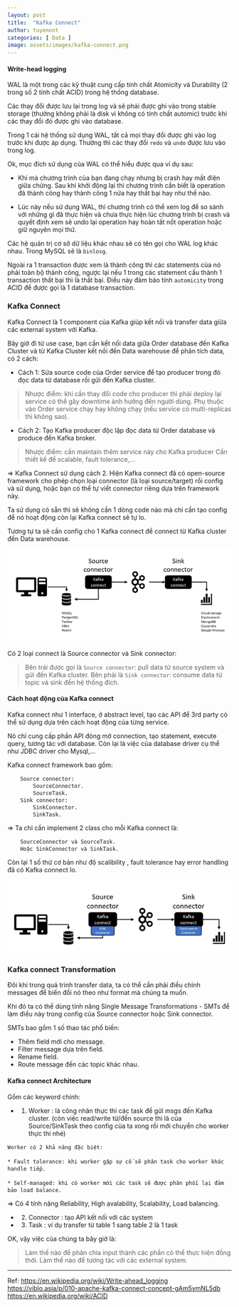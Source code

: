```yaml
---
layout: post
title:  "Kafka Connect"
author: tuyennnt
categories: [ Data ]
image: assets/images/kafka-connect.png
---
```


#### Write-head logging

WAL là một trong các kỹ thuật cung cấp tính chất Atomicity và Durability (2 trong số 2 tính chất ACID) trong hệ thống database. 

Các thay đổi được lưu lại trong log và sẽ phải được ghi vào trong stable storage (thường không phải là disk vì không có tính chất automic) trước khi các thay đổi đó được ghi vào database. 

Trong 1 cái hệ thống sử dụng WAL, tất cả mọi thay đổi được ghi vào log trước khi được áp dụng. Thường thì các thay đổi ``redo`` và ``undo`` được lưu vào trong log. 

Ok, mục đích sử dụng của WAL có thể hiểu được qua ví dụ sau:

* Khi mà chương trình của bạn đang chạy nhưng bị crash hay mất điện giữa chừng. Sau khi khởi động lại thì chương trình cần biết là operation đã thành công hay thành công 1 nửa hay thất bại hay như thế nào.

* Lúc này nếu sử dụng WAL, thì chương trình có thể xem log để so sánh với những gì đã thực hiện và chưa thực hiện lúc chương trình bị crash và quyết định xem sẽ undo lại operation hay hoàn tất nốt operation hoặc giữ nguyên mọi thứ.

Các hệ quản trị cơ sở dữ liệu khác nhau sẽ có tên gọi cho WAL log khác nhau. Trong MySQL sẽ là ``binlosg``.

Ngoài ra 1 transaction được xem là thành công thì các statements của nó phải toàn bộ thành công, ngược lại nếu 1 trong các statement cấu thành 1 transaction thất bại thì là thất bại. Điều này đảm bảo tính ``automicity`` trong ACID để được gọi là 1 database transaction.

### Kafka Connect

Kafka Connect là 1 component của Kafka giúp kết nối và transfer data giữa các external system với Kafka.

Bây giờ đi từ use case, bạn cần kết nối data giữa Order database đến Kafka Cluster và từ Kafka Cluster kết nối đến Data warehouse để phân tích data, có 2 cách:

* Cách 1: Sửa source code của Order service để tạo producer trong đó đọc data từ database rồi gửi đến Kafka cluster.

> Nhược điểm: khi cần thay đổi code cho producer thì phải deploy lại service có thể gây downtime ảnh hưởng đến người dùng. 
Phụ thuộc vào Order service chạy hay không chạy (nếu service có multi-replicas thì không sao).

* Cách 2: Tạo Kafka producer độc lập đọc data từ Order database và produce đến Kafka broker.
> Nhược điểm: cần maintain thêm service này cho Kafka producer
Cần thiết kế để scalable, fault tolerance,...


=> Kafka Connect sử dụng cách 2.
Hiện Kafka connect đã có open-source framework cho phép chọn loại connector (là loại source/target) rồi config và sử dụng, hoặc bạn có thể tự viết connector riêng dựa trên framework này.

Ta sử dụng có sẵn thì sẽ không cần 1 dòng code nào mà chỉ cần tạo config để nó hoạt động còn lại Kafka connect sẽ tự lo.

Tương tự ta sẽ cần config cho 1 Kafka connect để connect từ Kafka cluster đến Data warehouse.

![](/assets/images/kafka-connect.png) 

Có 2 loại connect là Source connector và Sink connector:
> Bên trái được gọi là ``Source connector``: pull data từ source system và gửi đến Kafka cluster.
Bên phải là ``Sink connector``: consume data từ topic và sink đến hệ thống đích.

#### Cách hoạt động của Kafka connect

Kafka connect như 1 interface, ở abstract level, tạo các API để 3rd party có thể sử dụng dựa trên cách hoạt động của từng service.

Nó chỉ cung cấp phần API đóng mở connection, tạo statement, execute query, tương tác với database. Còn lại là việc của database driver cụ thể như JDBC driver cho Mysql,...

Kafka connect framework bao gồm:

        Source connector:
            SourceConnector.
            SourceTask.
        Sink connector:
            SinkConnector.
            SinkTask.



=> Ta chỉ cần implement 2 class cho mỗi Kafka connect là:

        SourceConnector và SourceTask.
        Hoặc SinkConnector và SinkTask.


Còn lại 1 số thứ cơ bản như độ scalibility , fault tolerance hay error handling đã có Kafka connect lo.

![](/assets/images/mysql-kafkaconnect-es.png) 


### Kafka connect Transformation

Đôi khi trong quá trình transfer data, ta có thể cần phải điều chỉnh messages để biến đổi nó theo như format mà chúng ta muốn.

Khi đó ta có thể dùng tính năng Single Message Transformations - SMTs để làm điều này trong config của Source connector hoặc Sink connector.

SMTs bao gồm 1 số thao tác phổ biến: 

* Thêm field mới cho message.
* Filter message dựa trên field.
* Rename field.
* Route message đến các topic khác nhau.


#### Kafka connect Architecture
Gồm các keyword chính:

* 1) Worker : là công nhân thực thi các task để gửi msgs đến Kafka cluster. (còn việc read/write từ/đến source thì là của Source/SinkTask theo config của ta xong rồi mới chuyển cho worker thực thi nhé)
```
Worker có 2 khả năng đặc biệt:

* Fault tolerance: khi worker gặp sự cố sẽ phân task cho worker khác handle tiếp.

* Self-managed: khi có worker mới các task sẽ được phân phối lại đảm bảo load balance.
```
=> Có 4 tính năng Reliability, High avalability, Scalability, Load balancing.


* 2) Connector : tạo API kết nối với các system
* 3) Task : ví dụ transfer từ table 1 sang table 2 là 1 task


OK, vậy việc của chúng ta bây giờ là:
> Làm thế nào để phân chia input thành các phần có thể thực hiện đồng thời. Làm thế nào để tương tác với các external system.


------------------------------
Ref: 
https://en.wikipedia.org/wiki/Write-ahead_logging
https://viblo.asia/p/010-apache-kafka-connect-concept-gAm5ymNL5db
https://en.wikipedia.org/wiki/ACID